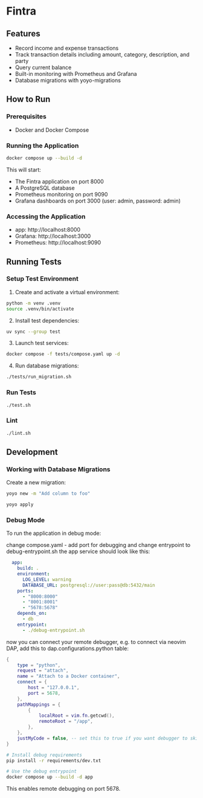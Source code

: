 # Fintra

## Features

- Record income and expense transactions
- Track transaction details including amount, category, description, and party
- Query current balance
- Built-in monitoring with Prometheus and Grafana
- Database migrations with yoyo-migrations

## How to Run

### Prerequisites
- Docker and Docker Compose

### Running the Application

```bash
docker compose up --build -d
```

This will start:
- The Fintra application on port 8000
- A PostgreSQL database
- Prometheus monitoring on port 9090
- Grafana dashboards on port 3000 (user: admin, password: admin)

### Accessing the Application

- app: http://localhost:8000
- Grafana: http://localhost:3000
- Prometheus: http://localhost:9090

## Running Tests

### Setup Test Environment

1. Create and activate a virtual environment:

```bash
python -m venv .venv
source .venv/bin/activate
```

2. Install test dependencies:

```bash
uv sync --group test
```

3. Launch test services:

```bash
docker compose -f tests/compose.yaml up -d
```

4. Run database migrations:

```bash
./tests/run_migration.sh
```

### Run Tests

```bash
./test.sh
```

### Lint

```bash
./lint.sh
```

## Development

### Working with Database Migrations

Create a new migration:
```bash
yoyo new -m "Add column to foo"
```

```bash
yoyo apply
```

### Debug Mode

To run the application in debug mode:

change compose.yaml - add port for debugging and change entrypoint to debug-entrypoint.sh
the app service should look like this:
```yaml
  app:
    build: .
    environment:
      LOG_LEVEL: warning
      DATABASE_URL: postgresql://user:pass@db:5432/main
    ports:
      - "8000:8000"
      - "8001:8001"
      - "5678:5678"
    depends_on:
      - db
    entrypoint:
      - ./debug-entrypoint.sh
```
now you can connect your remote debugger, e.g. to connect via neovim DAP, add this to dap.configurations.python table:
```lua
{
    type = "python",
    request = "attach",
    name = "Attach to a Docker container",
    connect = {
        host = "127.0.0.1",
        port = 5678,
    },
    pathMappings = {
        {
            localRoot = vim.fn.getcwd(),
            remoteRoot = "/app",
        },
    },
    justMyCode = false, -- set this to true if you want debugger to skip dependencies code
}
```



```bash
# Install debug requirements
pip install -r requirements/dev.txt

# Use the debug entrypoint
docker compose up --build -d app
```
This enables remote debugging on port 5678.

